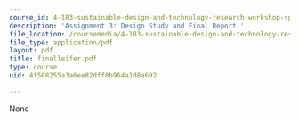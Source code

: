 ```yaml
---
course_id: 4-183-sustainable-design-and-technology-research-workshop-spring-2004
description: 'Assignment 3: Design Study and Final Report.'
file_location: /coursemedia/4-183-sustainable-design-and-technology-research-workshop-spring-2004/4f508255a3a6ee82dff8b964a1d8a692_finalleifer.pdf
file_type: application/pdf
layout: pdf
title: finalleifer.pdf
type: course
uid: 4f508255a3a6ee82dff8b964a1d8a692

---
```

None
